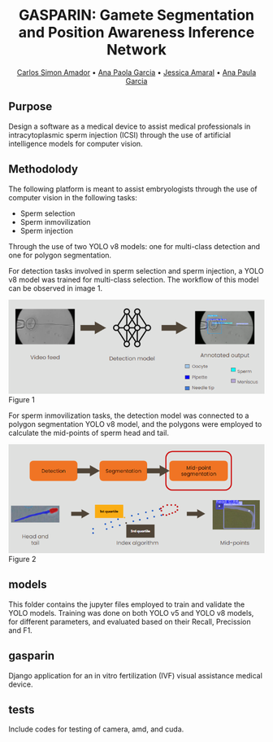 <h1 align="center"> <br> GASPARIN: Gamete Segmentation and Position Awareness Inference Network <br> </h1>

 <p align="center">
    <a href="https://github.com/simonamador">Carlos Simon Amador</a> • 
    <a href="https://github.com/AnaG18">Ana Paola Garcia</a> • 
   <a href="https://github.com/JessicaAmaralF">Jessica Amaral</a> • 
   <a href="https://www.linkedin.com/in/ana-paula-garcia-canales-55961b252/"> Ana Paula Garcia </a>
 </p>

## Purpose
Design a software as a medical device to assist medical professionals in intracytoplasmic sperm injection (ICSI) through the use of artificial intelligence models for computer vision. 

## Methodolody

The following platform is meant to assist embryologists through the use of computer vision in the following tasks:
* Sperm selection
* Sperm inmovilization
* Sperm injection

Through the use of two YOLO v8 models: one for multi-class detection and one for polygon segmentation.

For detection tasks involved in sperm selection and sperm injection, a YOLO v8 model was trained for multi-class selection. The workflow of this model can be observed in image 1.

![Detection framework](/assets/detection_framework.png)
Figure 1

For sperm inmovilization tasks, the detection model was connected to a polygon segmentation YOLO v8 model, and the polygons were employed to calculate the mid-points of sperm head and tail.

![Midpoint framework](/assets/midpoint_framework.png)
Figure 2

## models

This folder contains the jupyter files employed to train and validate the YOLO models. Training was done on both YOLO v5 and YOLO v8 models, for different parameters, and evaluated based on their Recall, Precission and F1.

## gasparin
Django application for an in vitro fertilization (IVF) visual assistance medical device.

## tests
Include codes for testing of camera, amd, and cuda.
